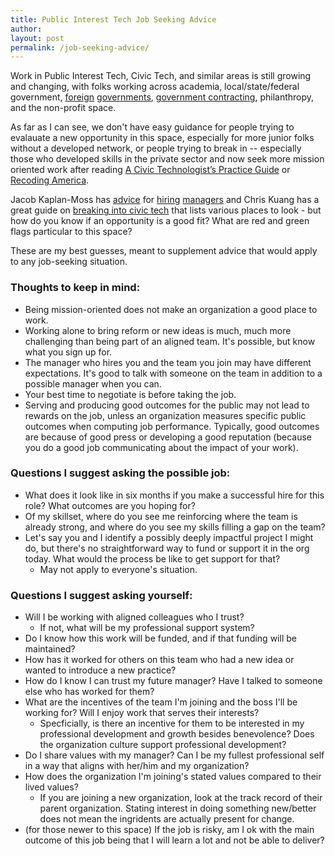```yaml
---
title: Public Interest Tech Job Seeking Advice
author:
layout: post
permalink: /job-seeking-advice/
---
```


Work in Public Interest Tech, Civic Tech, and similar areas is still growing and changing, with folks working across academia, local/state/federal government, [foreign](https://gds.blog.gov.uk/about/) [governments](https://digital.canada.ca/), [government contracting](https://digitalservicescoalition.org/story/), philanthropy, and the non-profit space.

As far as I can see, we don't have easy guidance for people trying to evalauate a new opportunity in this space, especially for more junior folks without a developed network, or people trying to break in -- especially those who developed skills in the private sector and now seek more mission oriented work after reading [A Civic Technologist’s Practice Guide](https://cydharrell.com/book/) or [Recoding America](https://www.recodingamerica.us/). 

Jacob Kaplan-Moss has [advice](https://jacobian.org/2020/sep/14/measuring-hiring-manager-effectiveness/) for [hiring](https://jacobian.org/2021/mar/11/hours-to-hire/) [managers](https://jacobian.org/2022/aug/12/interview-notes/) and Chris Kuang has a great guide on [breaking into civic tech](https://www.chriskuang.com/civictech) that lists various places to look - but how do you know if an opportunity is a good fit? What are red and green flags particular to this space?

These are my best guesses, meant to supplement advice that would apply to any job-seeking situation.

### Thoughts to keep in mind:
- Being mission-oriented does not make an organization a good place to work.
- Working alone to bring reform or new ideas is much, much more challenging than being part of an aligned team. It's possible, but know what you sign up for.
- The manager who hires you and the team you join may have different expectations. It's good to talk with someone on the team in addition to a possible manager when you can.
- Your best time to negotiate is before taking the job.
- Serving and producing good outcomes for the public may not lead to rewards on the job, unless an organization measures specific public outcomes when computing job performance. Typically, good outcomes are because of good press or developing a good reputation (because you do a good job communicating about the impact of your work).

### Questions I suggest asking the possible job:
- What does it look like in six months if you make a successful hire for this role? What outcomes are you hoping for?
- Of my skillset, where do you see me reinforcing where the team is already strong, and where do you see my skills filling a gap on the team?
- Let's say you and I identify a possibly deeply impactful project I might do, but there's no straightforward way to fund or support it in the org today. What would the process be like to get support for that?
  - May not apply to everyone's situation.

### Questions I suggest asking yourself:
- Will I be working with aligned colleagues who I trust?
  - If not, what will be my professional support system?
- Do I know how this work will be funded, and if that funding will be maintained?
- How has it worked for others on this team who had a new idea or wanted to introduce a new practice?
- How do I know I can trust my future manager? Have I talked to someone else who has worked for them?
- What are the incentives of the team I'm joining and the boss I'll be working for? Will I enjoy work that serves their interests?
  - Specficially, is there an incentive for them to be interested in my professional development and growth besides benevolence? Does the organization culture support professional development?
- Do I share values with my manager? Can I be my fullest professional self in a way that aligns with her/him and my organization?
- How does the organization I'm joining's stated values compared to their lived values?
  - If you are joining a new organization, look at the track record of their parent organization. Stating interest in doing something new/better does not mean the ingridents are actually present for change.
- (for those newer to this space) If the job is risky, am I ok with the main outcome of this job being that I will learn a lot and not be able to deliver?
